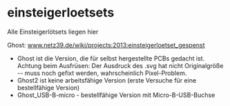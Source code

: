 einsteigerloetsets
==================

Alle Einsteigerlötsets liegen hier

Ghost: www.netz39.de/wiki/projects:2013:einsteigerloetset_gespenst

  * Ghost ist die Version, die für selbst hergestellte PCBs gedacht ist. Achtung beim Ausfrüsen: Der Ausdruck des .svg hat nicht Originalgröße -- muss noch gefixt werden, wahrscheinlich Pixel-Problem.
  * Ghost2 ist keine arbeitsfähige Version (erste Versuche für eine bestellfähige Version)
  * Ghost_USB-B-micro - bestellfähige Version mit Micro-B-USB-Buchse